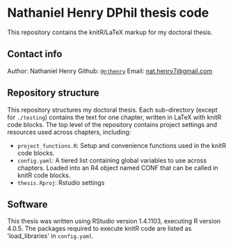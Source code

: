# Nathaniel Henry DPhil thesis code

This repository contains the knitR/LaTeX markup for my doctoral thesis.


## Contact info

Author: Nathaniel Henry
Github: [`@njhenry`](https://github.com/njhenry)
Email: nat.henry7@gmail.com


## Repository structure

This repository structures my doctoral thesis. Each sub-directory (except for
`./testing`) contains the text for one chapter, written in LaTeX with knitR code
blocks. The top level of the repository contains project settings and resources
used across chapters, including:

- `project_functions.R`: Setup and convenience functions used in the knitR code
  blocks.
- `config.yaml`: A tiered list containing global variables to use across
  chapters. Loaded into an R4 object named CONF that can be called in knitR code
  blocks.
- `thesis.Rproj`: Rstudio settings


## Software

This thesis was written using RStudio version 1.4.1103, executing R version 
4.0.5. The packages required to execute knitR code are listed as 
'load_libraries' in `config.yaml`.
